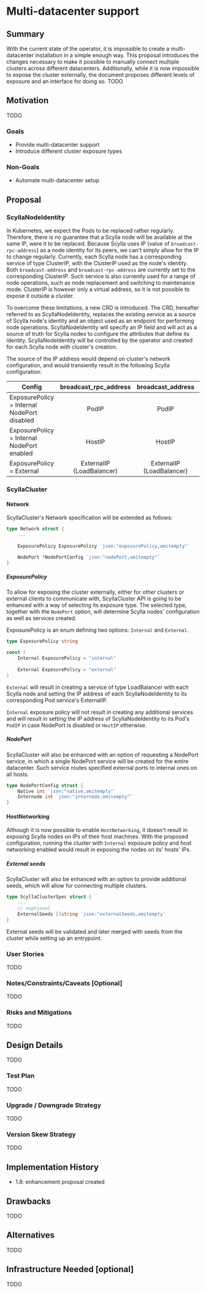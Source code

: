 # Multi-datacenter support

## Summary

With the current state of the operator, it is impossible to create a multi-datacenter installation in a simple enough way.
This proposal introduces the changes necessary to make it possible to manually connect multiple clusters across different datacenters.
Additionally, while it is now impossible to expose the cluster externally, the document proposes different levels of exposure and an interface for doing so. TODO

## Motivation

TODO

### Goals

* Provide multi-datacenter support
* Introduce different cluster  exposure types

### Non-Goals

* Automate multi-datacenter setup

## Proposal

### ScyllaNodeIdentity

In Kubernetes, we expect the Pods to be replaced rather regularly. Therefore, there is no guarantee that a Scylla node will be available at the same IP, were it to be replaced. Because Scylla uses IP (value of `broadcast-rpc-address`) as a node identity for its peers, we can't simply allow for the IP to change regularly.
Currently, each Scylla node has a corresponding service of type ClusterIP, with the ClusterIP used as the node's identity. Both `broadcast-address` and `broadcast-rpc-address` are currently set to the corresponding ClusterIP. Such service is also currently used for a range of node operations, such as node replacement and switching to maintenance mode.
ClusterIP is however only a virtual address, so it is not possible to expose it outside a cluster.

To overcome these limitations, a new CRD is introduced. The CRD, hereafter referred to as ScyllaNodeIdentity, replaces the existing service as a source of Scylla node's identity and an object used as an endpoint for performing node operations.
ScyllaNodeIdentity will specify an IP field and will act as a source of truth for Scylla nodes to configure the attributes that define its identity.
ScyllaNodeIdentity will be controlled by the operator and created for each Scylla node with cluster's creation. 

The source of the IP address would depend on cluster's network configuration, and would transiently result in the following Scylla configuration:


| Config                                         |   broadcast_rpc_address   |     broadcast_address     | listen_address | rpc_address |
|------------------------------------------------|:-------------------------:|:-------------------------:|:--------------:|:-----------:|
| ExposurePolicy = Internal<br>NodePort disabled |           PodIP           |           PodIP           |    0.0.0.0     |   0.0.0.0   |
| ExposurePolicy = Internal<br>NodePort enabled  |          HostIP           |          HostIP           |    0.0.0.0     |   0.0.0.0   |
| ExposurePolicy = External                      | ExternalIP (LoadBalancer) | ExternalIP (LoadBalancer) |    0.0.0.0     |   0.0.0.0   |


### ScyllaCluster

#### Network

ScyllaCluster's Network specification will be extended as follows:

```go
type Network struct {
    ...
	
	ExposurePolicy ExposurePolicy `json:"exposurePolicy,omitempty"`

	NodePort *NodePortConfig `json:"nodePort,omitempty"`
}
```


##### ExposurePolicy

To allow for exposing the cluster externally, either for other clusters or external clients to communicate with, ScyllaCluster API is going to be enhanced with a way of selecting its exposure type.
The selected type, together with the `NodePort` option, will determine Scylla nodes' configuration as well as services created.

ExposurePolicy is an enum defining two options: `Internal` and `External`.

```go
type ExposurePolicy string

const (
	Internal ExposurePolicy = "internal"
	
	External ExposurePolicy = "external"
)
```

`External` will result in creating a service of type LoadBalancer with each Scylla node and setting the IP address of each ScyllaNodeIdentity to its corresponding Pod service's ExternalIP.

`Internal` exposure policy will not result in creating any additional services and will result in setting the IP address of ScyllaNodeIdentity to its Pod's `PodIP` in case NodePort is disabled or `HostIP` otherwise.

##### NodePort

ScyllaCluster will also be enhanced with an option of requesting a NodePort service, in which a single NodePort service will be created for the entire datacenter. Such service routes specified external ports to internal ones on all hosts.

```go
type NodePortConfig struct {
	Native int `json:"native,omitempty"`
	Internode int `json:"internode,omitempty"`
}
```

#### HostNetworking 

Although it is now possible to enable `HostNetworking`, it doesn't result in exposing Scylla nodes on IPs of their host machines. With the proposed configuration, running the cluster with `Internal` exposure policy and host networking enabled would result in exposing the nodes on its' hosts' IPs. 

##### External seeds

ScyllaCluster will also be enhanced with an option to provide additional seeds, which will allow for connecting multiple clusters.
```go
type ScyllaClusterSpec struct {
    ...
    // +optional
    ExternalSeeds []string `json:"externalSeeds,omitempty`
}
```
External seeds will be validated and later merged with seeds from the cluster while setting up an entrypoint. 


### User Stories

TODO

### Notes/Constraints/Caveats [Optional]

TODO

### Risks and Mitigations

TODO

## Design Details

TODO

### Test Plan

TODO

### Upgrade / Downgrade Strategy

TODO

### Version Skew Strategy

TODO

## Implementation History

- 1.8: enhancement proposal created

## Drawbacks

TODO

## Alternatives

TODO

## Infrastructure Needed [optional]

TODO